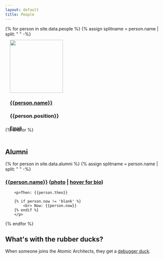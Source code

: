 ```yaml
---
layout: default
title: People
---
```


<div class="people-list">
{% for person in site.data.people %}
    {% assign splitname = person.name | split: " " -%}
      <div style="width: 170px; height: 270px; display: grid; grid-template-rows: 170px 3em auto 1em; padding: 10px 15px;">
        <img src="assets/img/{{splitname | join: '_'}}.{{person.img_type}}" height="170px" style="width: auto;"/>
        <h3 style="margin-bottom: 0;">
          <a href="{{person.website}}" title="{{person.bio}}">{{person.name}}</a>
        </h3>
        <h3 style="margin-bottom: 0;">{{person.position}}</h3>
        <h4 style="margin-bottom: 0;"><a href="mailto:{{person.email}}">Email</a></h4>
      </div>
{% endfor %}
</div>

<h2 style="padding-top:1em;">Alumni</h2>

<div class="alumni-list"> 
{% for person in site.data.alumni %}
    {% assign splitname = person.name | split: " " -%}
        <h3><a href="{{person.website}}">{{person.name}}</a> (<a href="https://atomicarchitects.github.io/assets/img/{{splitname | join: '_'}}.jpg">photo</a> | <a href=" " title="{{person.bio}}">hover for bio</a>)</h3>

        <p>Then: {{person.then}}
        
        {% if person.now != 'blank' %}
            <br> Now: {{person.now}}
        {% endif %}
        </p>
{% endfor %}
</div>

## What's with the rubber ducks?
When someone joins the Atomic Architects, they get a <a href="https://en.wikipedia.org/wiki/Rubber_duck_debugging">debugger duck</a>.
